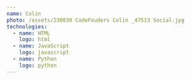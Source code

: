 ```yaml
---
name: Colin
photo: /assets/230830 CodeFouders Colin _47513 Social.jpg
technologies:
  - name: HTML
    logo: html
  - name: JavaScript
    logo: javascript
  - name: Python
    logo: python
---
```




